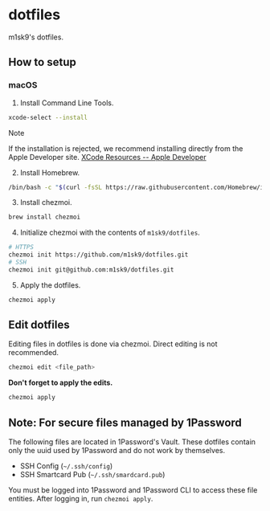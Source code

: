 # dotfiles

m1sk9's dotfiles.

## How to setup

### macOS

1. Install Command Line Tools.

```sh
xcode-select --install
```

> [!NOTE]
> If the installation is rejected, we recommend installing directly from the Apple Developer site.
> [XCode Resources -- Apple Developer](https://developer.apple.com/xcode/resources/)

2. Install Homebrew.

```sh
/bin/bash -c "$(curl -fsSL https://raw.githubusercontent.com/Homebrew/install/HEAD/install.sh)"
```

3. Install chezmoi.

```sh
brew install chezmoi
```

4. Initialize chezmoi with the contents of `m1sk9/dotfiles`.

```sh
# HTTPS
chezmoi init https://github.com/m1sk9/dotfiles.git
# SSH
chezmoi init git@github.com:m1sk9/dotfiles.git
```

5. Apply the dotfiles.

```sh
chezmoi apply
```

## Edit dotfiles

Editing files in dotfiles is done via chezmoi. Direct editing is not recommended.

```sh
chezmoi edit <file_path>
```

**Don't forget to apply the edits.**

```sh
chezmoi apply
```

## Note: For secure files managed by 1Password

The following files are located in 1Password's Vault. These dotfiles contain only the uuid used by 1Password and do not work by themselves.

- SSH Config (`~/.ssh/config`)
- SSH Smartcard Pub (`~/.ssh/smardcard.pub`)

You must be logged into 1Password and 1Password CLI to access these file entities. After logging in, run `chezmoi apply`.

